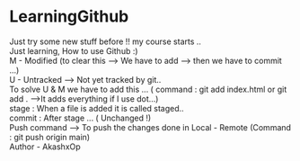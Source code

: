 # LearningGithub
Just try some new stuff before !! my course starts ..
<br>
Just learning, How to use Github :)
<br>
M - Modified (to clear this --> We have to add --> then we have to commit ...)
<br>
U - Untracked --> Not yet tracked by git.. 
<br>
To solve U & M we have to add this ... ( command : git add index.html or git add . -->It adds everything if I use dot...)
<br>
stage : When a file is added it is called staged..
<br>
commit : After stage ... ( Unchanged !)
<br>
Push command --> To push the changes done in Local - Remote (Command : git push origin main)
<br>
Author - AkashxOp